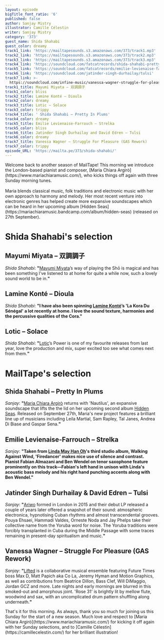 ```yaml
---
layout: episode
bigTitle_font_ratio: '6'
published: false
author: Sanjay Mistry
illustrator: Camille Célestin
writer: Sanjay Mistry
category: '373'
guest_name: Shida Shahabi
guest_color: dreamy
track1_link: 'https://mailtapesounds.s3.amazonaws.com/373/track1.mp3'
track2_link: 'https://mailtapesounds.s3.amazonaws.com/373/track2.mp3'
track3_link: 'https://mailtapesounds.s3.amazonaws.com/373/track3.mp3'
track4_link: 'https://soundcloud.com/fatcatrecords/shida-shahabi-pretty-in-plums'
track5_link: 'https://soundcloud.com/fatcatrecords/emilie-levienaise-farrouch-strelka'
track6_link: 'https://soundcloud.com/jatinder-singh-durhailay/tulsi'
track7_link: >-
  https://soundcloud.com/infine-music/vanessa-wagner-struggle-for-pleasure-gas-version-wim-mertens
track1_title: Mayumi Miyata – 双調調子
track1_color: bliss
track2_title: Lamine Konté – Dioula
track2_color: dreamy
track3_title: Lotic – Solace
track3_color: trippy
track4_title: ' Shida Shahabi – Pretty In Plums'
track4_color: dreamy
track5_title: Emilie Levienaise-Farrouch – Strelka
track5_color: bliss
track6_title: Jatinder Singh Durhailay and David Edren – Tulsi
track6_color: dreamy
track7_title: Vanessa Wagner – Struggle For Pleasure (GAS Rework)
track7_color: trippy
episode_URL: 'https://mailta.pe/373/shida-shahabi/'
---
```

<p id="introduction">Welcome back to another season of MailTape! This morning we introduce the London-based pianist and composer, [Maria Chiara Argirò](https://www.mariachiaramusic.com/), who kicks things off again with three Sunday morning tunes.
<br><br>
Maria blends classical music, folk traditions and electronic music with her own approach to harmony and melody. Her most recent venture into electronic genres has helped create more expansive soundscapes which can be heard in her upcoming album [Hidden Seas](https://mariachiaramusic.bandcamp.com/album/hidden-seas) (released on 27th September).
</p>

# Shida Shahabi's selection

## Mayumi Miyata – 双調調子
_Shida Shahabi_: **"**[Mayumi Miyata](https://en.wikipedia.org/wiki/Mayumi_Miyata)’s way of playing the Shō is magical and has been something I’ve listened to at home for quite a while now, such a lovely sound world to be in.**"**

## Lamine Konté – Dioula
_Shida Shahabi_: **"**I have also been spinning [Lamine Konté](https://www.discogs.com/artist/1060813-Lamine-Kont%C3%A9)’s 'La Kora Du Sénégal' a lot recently at home. I love the sound texture, harmonies and the percussive qualities of the Cora.**"**

## Lotic – Solace
_Shida Shahabi_: **"**[Lotic](https://soundcloud.com/lotic)’s Power is one of my favourite releases from last year, love the production and mix, super excited too see what comes next from them.**"**


# MailTape's selection

## Shida Shahabi – Pretty In Plums
_Sanjay_: **"**[Maria Chiara Argirò](https://www.mariachiaramusic.com/) returns with 'Nautilus', an expansive soundscape that lifts the the lid on her upcoming second album [Hidden Seas](https://mariachiaramusic.bandcamp.com/album/hidden-seas). Released on September 27th, Maria's new project features a brilliant line up of musicians including Leila Martial, Sam Rapley, Tal Janes, Andrea Di Biase and Gaspar Sena.**"**

## Emilie Levienaise-Farrouch – Strelka
_Sanjay_: **"**Taken from [Linda May Han Oh](https://lindamayhanoh.com/)'s third studio album, Walking Against Wind, 'Firedancer' makes nice use of silence and contrast. Pianist Fabian Almazani and Ben Wendel on tenor saxophone feature prominently on this track—Fabian's left hand in unison with Linda's acoustic bass melody and his right hand punching accents along with Ben Wendel.**"**

## Jatinder Singh Durhailay & David Edren – Tulsi
_Sanjay_: **"**[Ariwo](http://www.ariwomusic.com/) formed in London in 2015 and their debut LP released a couple of years later offered a snapshot of their sound: atmospheric electronica, hypnotising Cuban rhythms and almost transcendental grooves. Pouya Ehsaei, Hammadi Valdes, Orneste Noda and Jay Phelps take their collective name from the Yoruba word for noise. The Yoruba traditions were forcibly transplanted in Cuba during the Middle Passage with some traces remaining in present-day spiritualism and music.**"**

## Vanessa Wagner – Struggle For Pleasure (GAS Rework)
_Sanjay_: **"**[Lifted](https://p-a-n.org/release/lifted-2-pan-85/) is a collaborative musical ensemble featuring Future Times boss Max D, Matt Papich aka Co La, Jeremy Hyman and Motion Graphics, as well as contributions from Beatrice Dillon, Bass Clef, Will DiMaggio, Jordan GCZ and more. Late nights and early mornings are blurred in this smoked-out and amorphous joint. 'Rose 31' is brightly lit by mellow flute, woodwind and sax, with an uncomplicated drum pattern shuffling along underneath.**"**


<p id="outroduction"> That's it for this morning. As always, thank you so much for joining us this Sunday for the start of a new season. Much love and respect to [Maria Chiara Argirò](https://www.mariachiaramusic.com/) for kicking it off again with her Sunday selections, and to [Camille Célestin](https://camillecelestin.com/) for her brilliant illustration!</p>
